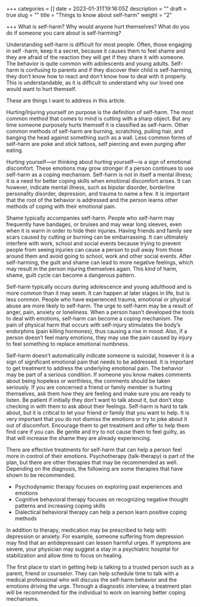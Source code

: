 +++
categories = []
date = 2023-01-31T19:16:05Z
description = ""
draft = true
slug = ""
title = "Things to know about self-harm"
weight = "2"

+++
What is self-harm? Why would anyone hurt themselves? What do you do if someone you care about is self-harming?

Understanding self-harm is difficult for most people. Often, those engaging in self -harm, keep it a secret, because it causes them to feel shame and they are afraid of the reaction they will get if they share it with someone. The behavior is quite common with adolescents and young adults. Self-harm is confusing to parents and if they discover their child is self-harming, they don’t know how to react and don’t know how to deal with it properly. This is understandable, as it is difficult to understand why our loved one would want to hurt themself.

These are things I want to address in this article.

Hurting/Injuring yourself on purpose is the definition of self-harm. The most common method that comes to mind is cutting with a sharp object. But any time someone purposely hurts themself it is classified as self-harm. Other common methods of self-harm are burning, scratching, pulling hair, and banging the head against something such as a wall. Less common forms of self-harm are poke and stick tattoos, self piercing and even purging after eating.

Hurting yourself—or thinking about hurting yourself—is a sign of emotional discomfort. These emotions may grow stronger if a person continues to use self-harm as a coping mechanism. Self-harm is not in itself a mental illness; it is a need for better coping skills when emotional discomfort arises. It can however, indicate mental illness, such as bipolar disorder, borderline personality disorder, depression, and trauma to name a few. It is important that the root of the behavior is addressed and the person learns other methods of coping with their emotional pain.

Shame typically accompanies self-harm. People who self-harm may frequently have bandages, or bruises and may wear long sleeves, even when it is warm in order to hide their injuries. Having friends and family see scars caused by cutting or burning can be embarrassing. It can ultimately interfere with work, school and social events because trying to prevent people from seeing injuries can cause a person to pull away from those around them and avoid going to school, work and other social events. After self-harming, the guilt and shame can lead to more negative feelings, which may result in the person injuring themselves again. This kind of harm, shame, guilt cycle can become a dangerous pattern.

Self-harm typically occurs during adolescence and young adulthood and is more common than it may seem. It can happen at later stages in life, but is less common. People who have experienced trauma, emotional or physical abuse are more likely to self-harm. The urge to self-harm may be a result of anger, pain, anxiety or loneliness. When a person hasn’t developed the tools to deal with emotions, self-harm can become a coping mechanism. The pain of physical harm that occurs with self-injury stimulates the body’s endorphins (pain killing hormones), thus causing a rise in mood. Also, if a person doesn’t feel many emotions, they may use the pain caused by injury to feel something to replace emotional numbness.

Self-harm doesn’t automatically indicate someone is suicidal, however it is a sign of significant emotional pain that needs to be addressed. It is important to get treatment to address the underlying emotional pain. The behavior may be part of a serious condition. If someone you know makes comments about being hopeless or worthless, the comments should be taken seriously. If you are concerned a friend or family member is hurting themselves, ask them how they are feeling and make sure you are ready to listen. Be patient if initially they don’t want to talk about it, but don’t stop checking in with them to ask about their feelings. Self-harm is hard to talk about, but it is critical to let your friend or family that you want to help. It is very important that you do not dismiss the emotions or try to joke about it out of discomfort. Encourage them to get treatment and offer to help them find care if you can. Be gentle and try to not cause them to feel guilty, as that will increase the shame they are already experiencing.

There are effective treatments for self-harm that can help a person feel more in control of their emotions. Psychotherapy (talk-therapy) is part of the plan, but there are other therapies that may be recommended as well. Depending on the diagnosis, the following are some therapies that have shown to be recommended.

* Psychodynamic therapy focuses on exploring past experiences and emotions
* Cognitive behavioral therapy focuses on recognizing negative thought patterns and increasing coping skills
* Dialectical behavioral therapy can help a person learn positive coping methods

In addition to therapy, medication may be prescribed to help with depression or anxiety. For example, someone suffering from depression may find that an antidepressant can lessen harmful urges. If symptoms are severe, your physician may suggest a stay in a psychiatric hospital for stabilization and allow time to focus on healing.

The first place to start in getting help is talking to a trusted person such as a parent, friend or counselor. They can help schedule time to talk with a medical professional who will discuss the self-harm behavior and the emotions driving the urge. Through a diagnostic interview, a treatment plan will be recommended for the individual to work on learning better coping mechanisms.